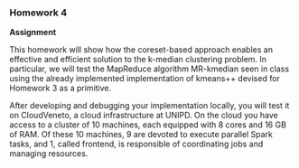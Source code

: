 ### Homework 4
**Assignment**

This homework will show how the coreset-based approach enables an effective and efficient solution to the k-median clustering problem. 
In particular, we will test the MapReduce algorithm MR-kmedian seen in class using the already implemented implementation of kmeans++ devised for Homework 3 as a primitive. 

After developing and debugging your implementation locally, you will test it on CloudVeneto, a cloud infrastructure at UNIPD. On the cloud you have access to a cluster of 10 machines, each equipped with 8 cores and 16 GB of RAM. Of these 10 machines, 9 are devoted to execute parallel Spark tasks, and 1, called frontend, is responsible of coordinating jobs and managing resources. 
